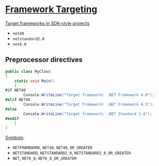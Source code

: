 # [Framework Targeting](https://learn.microsoft.com/en-us/visualstudio/ide/visual-studio-multi-targeting-overview)

[Target frameworks in SDK-style projects](https://learn.microsoft.com/en-us/dotnet/standard/frameworks)
- `net48`
- `netstandard2.0`
- `net6.0`

## Preprocessor directives
```csharp
public class MyClass
{
    static void Main()
    {
#if NET40
        Console.WriteLine("Target framework: .NET Framework 4.0");
#elif NET45
        Console.WriteLine("Target framework: .NET Framework 4.5");
#else
        Console.WriteLine("Target framework: .NET Standard 1.4");
#endif
    }
}
```

[Symbols](https://learn.microsoft.com/en-us/dotnet/standard/frameworks#preprocessor-symbols):
- `NETFRAMEWORK`, `NET48`, `NET48_OR_GREATER`
- `NETSTANDARD`, `NETSTANDARD2_0`, `NETSTANDARD2_0_OR_GREATER`
- `NET`, `NET6_0`, `NET6_0_OR_GREATER`